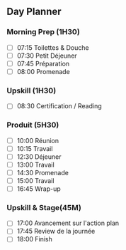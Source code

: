 
## Day Planner

### Morning Prep (1H30)
- [ ] 07:15 Toilettes & Douche
- [ ] 07:30 Petit Déjeuner
- [ ] 07:45 Préparation
- [ ] 08:00 Promenade

### Upskill (1H30)
- [ ] 08:30 Certification / Reading

### Produit (5H30)
- [ ] 10:00 Réunion
- [ ] 10:15 Travail
- [ ] 12:30 Déjeuner
- [ ] 13:00 Travail
- [ ] 14:30 Promenade
- [ ] 15:00 Travail
- [ ] 16:45 Wrap-up

### Upskill & Stage(45M)
- [ ] 17:00 Avancement sur l'action plan
- [ ] 17:45 Review de la journée
- [ ] 18:00 Finish